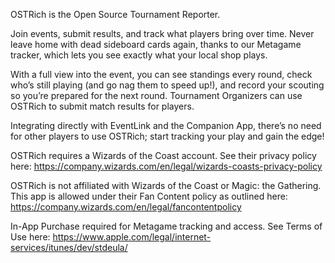 OSTRich is the Open Source Tournament Reporter.

Join events, submit results, and track what players bring over time.
Never leave home with dead sideboard cards again, thanks to our Metagame tracker, which lets you see exactly what your local shop plays.

With a full view into the event, you can see standings every round, check who’s still playing (and go nag them to speed up!), and record your scouting so you’re prepared for the next round. Tournament Organizers can use OSTRich to submit match results for players.

Integrating directly with EventLink and the Companion App, there’s no need for other players to use OSTRich; start tracking your play and gain the edge!

OSTRich requires a Wizards of the Coast account. See their privacy policy here:
https://company.wizards.com/en/legal/wizards-coasts-privacy-policy

OSTRich is not affiliated with Wizards of the Coast or Magic: the Gathering. This app is allowed under their Fan Content policy as outlined here:
https://company.wizards.com/en/legal/fancontentpolicy

In-App Purchase required for Metagame tracking and access.
See Terms of Use here:
https://www.apple.com/legal/internet-services/itunes/dev/stdeula/

